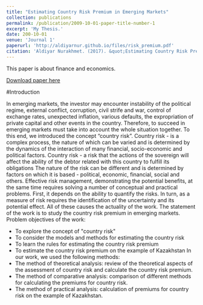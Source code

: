 ```yaml
---
title: "Estimating Country Risk Premium in Emerging Markets"
collection: publications
permalink: /publication/2009-10-01-paper-title-number-1
excerpt: 'My Thesis.'
date: 200-10-01
venue: 'Journal 1'
paperurl: 'http://aldiyarnur.github.io/files/risk_premium.pdf'
citation: 'Aldiyar Nurakhmet. (2017). &quot;Estimating Country Risk Premium in Emerging Markets; <i>May 1</i>. 1(1).'
---
```

This paper is about finance and economics.

[Download paper here](http://aldiyarnur.github.io/files/risk_premium.pdf)

#Introduction

In emerging markets, the investor may encounter instability of the political regime, external conflict, corruption, civil strife and war, control of exchange rates, unexpected inflation, various defaults, the expropriation of private capital and other events in the country. Therefore, to succeed in emerging markets must take into account the whole situation together. To this end, we introduced the concept “country risk”.
Country risk - is a complex process, the nature of which can be varied and is determined by the dynamics of the interaction of many financial, socio-economic and political factors. Country risk - a risk that the actions of the sovereign will affect the ability of the debtor related with this country to fulfill its obligations
The nature of the risk can be different and is determined by factors on which it is based - political, economic, financial, social and others.
Effective risk management, demonstrating the potential benefits, at the same time requires solving a number of conceptual and practical problems. First, it depends on the ability to quantify the risks. In turn, as a measure of risk requires the identification of the uncertainty and its potential effect.
All of these causes the actuality of the work.
The statement of the work is to study the country risk premium in emerging markets.
Problem objectives of the work:
- To explore the concept of "country risk"
- To consider the models and methods for estimating the country risk
- To learn the rules for estimating the country risk premium
- To estimate the country risk premium on the example of Kazakhstan
In our work, we used the following methods:
- The method of theoretical analysis: review of the theoretical aspects of the assessment of country risk and calculate the country risk premium.
- The method of comparative analysis: comparison of different methods for calculating the premiums for country risk.
- The method of practical analysis: calculation of premiums for country risk on the example of Kazakhstan.



